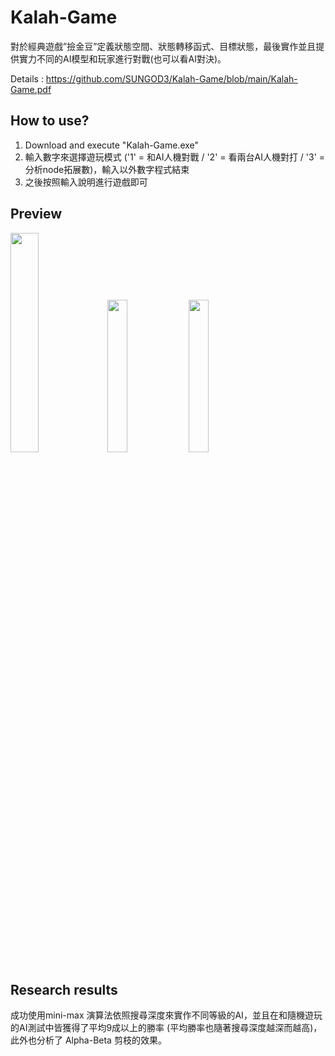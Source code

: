# Kalah-Game
對於經典遊戲”撿金豆”定義狀態空間、狀態轉移函式、目標狀態，最後實作並且提供實力不同的AI模型和玩家進行對戰(也可以看AI對決)。

Details : https://github.com/SUNGOD3/Kalah-Game/blob/main/Kalah-Game.pdf
## How to use?
1. Download and execute "Kalah-Game.exe"
2. 輸入數字來選擇遊玩模式 ('1' = 和AI人機對戰 / '2' = 看兩台AI人機對打 / '3' = 分析node拓展數)，輸入以外數字程式結束
3. 之後按照輸入說明進行遊戲即可

## Preview
<img src="README_IMG/Step2.png" width="30%"> <img src="README_IMG/Sort_EX.png" width="25%"> <img src="README_IMG/Mul_EX.png" width="25%">

## Research results
成功使用mini-max 演算法依照搜尋深度來實作不同等級的AI，並且在和隨機遊玩的AI測試中皆獲得了平均9成以上的勝率 (平均勝率也隨著搜尋深度越深而越高)，此外也分析了 Alpha-Beta 剪枝的效果。
